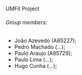 UMFit Project

###### Group members:

- João Azevedo (A85227);
- Pedro Machado (...);
- Paulo Araujo (A85729);
- Paulo Lima (...);
- Hugo Cunha (...);
